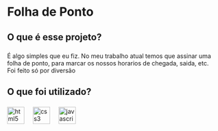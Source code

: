 <h1 align="left">Folha de Ponto</h1>

###

<h2 align="left">O que é esse projeto?</h2>

###

<p align="left">É algo simples que eu fiz. No meu trabalho atual temos que assinar uma folha de ponto, para marcar os nossos horarios de chegada, saida, etc.<br>Foi feito só por diversão</p>

###

<h2 align="left">O que foi utilizado?</h2>

###

<div align="left">
  <img src="https://cdn.jsdelivr.net/gh/devicons/devicon/icons/html5/html5-original.svg" height="40" alt="html5 logo"  />
  <img width="12" />
  <img src="https://cdn.jsdelivr.net/gh/devicons/devicon/icons/css3/css3-original.svg" height="40" alt="css3 logo"  />
  <img width="12" />
  <img src="https://cdn.jsdelivr.net/gh/devicons/devicon/icons/javascript/javascript-original.svg" height="40" alt="javascript logo"  />
</div>

###
